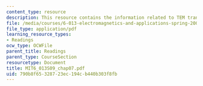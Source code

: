 ```yaml
---
content_type: resource
description: This resource contains the information related to TEM transmission lines.
file: /media/courses/6-013-electromagnetics-and-applications-spring-2009/790b8f65328723ec194cb440b303f8fb_MIT6_013S09_chap07.pdf
file_type: application/pdf
learning_resource_types:
- Readings
ocw_type: OCWFile
parent_title: Readings
parent_type: CourseSection
resourcetype: Document
title: MIT6_013S09_chap07.pdf
uid: 790b8f65-3287-23ec-194c-b440b303f8fb
---
```

